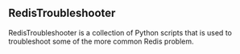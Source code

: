 ## RedisTroubleshooter
RedisTroubleshooter is a collection of Python scripts that is used to troubleshoot some of the more common Redis problem.
